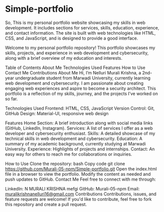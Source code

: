 # Simple-portfolio
So, This is my personal portfolio website showcasing my skills in web development. It includes sections for services, skills, education, experience, and contact information. The site is built with web technologies like HTML, CSS, and JavaScript, and is designed to provide a good interface.
 
Welcome to my personal portfolio repository! This portfolio showcases my skills, projects, and experience in web development and cybersecurity, along with a brief overview of my education and interests.

Table of Contents
About Me
Technologies Used
Features
How to Use
Contact Me
Contributions
About Me
Hi, I’m Nelluri Murali Krishna, a 2nd-year undergraduate student from Marwadi University, currently learning web development and cybersecurity. I am passionate about creating engaging web experiences and aspire to become a security architect. This portfolio is a reflection of my skills, journey, and the projects I’ve worked on so far.

Technologies Used
Frontend: HTML, CSS, JavaScript
Version Control: Git, GitHub
Design: Material-UI, responsive web design
 
Features
Home Section: A brief introduction along with social media links (GitHub, LinkedIn, Instagram).
Services: A list of services I offer as a web developer and cybersecurity enthusiast.
Skills: A detailed showcase of my technical skills in web development and cybersecurity.
Education: A summary of my academic background, currently studying at Marwadi University.
Experience: Highlights of projects and internships.
Contact: An easy way for others to reach me for collaborations or inquiries.
 
 

 
How to Use
Clone the repository:
bash
Copy code
git clone https://github.com/Murali-05-npm/Simple-portfolio.git
Open the index.html file in a browser to view the portfolio.
Modify the content as needed and push updates to GitHub.
Contact Me
Feel free to connect with me through:

LinkedIn: N MURALI KRISHNA mefgi
GitHub: Murali-05-npm
Email: muralikrishnanelluri16@gmail.com
Contributions
Contributions, issues, and feature requests are welcome! If you'd like to contribute, feel free to fork this repository and create a pull request.
